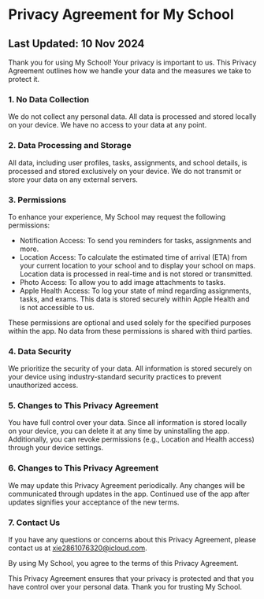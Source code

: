 # Privacy Agreement for My School

## Last Updated: 10 Nov 2024

Thank you for using My School! Your privacy is important to us. This Privacy Agreement outlines how we handle your data and the measures we take to protect it.

### 1. No Data Collection

We do not collect any personal data. All data is processed and stored locally on your device. We have no access to your data at any point.

### 2. Data Processing and Storage

All data, including user profiles, tasks, assignments, and school details, is processed and stored exclusively on your device. We do not transmit or store your data on any external servers.

### 3. Permissions

To enhance your experience, My School may request the following permissions:

- Notification Access: To send you reminders for tasks, assignments and more.
- Location Access: To calculate the estimated time of arrival (ETA) from your current location to your school and to display your school on maps. Location data is processed in real-time and is not stored or transmitted.
- Photo Access: To allow you to add image attachments to tasks.
- Apple Health Access: To log your state of mind regarding assignments, tasks, and exams. This data is stored securely within Apple Health and is not accessible to us.

These permissions are optional and used solely for the specified purposes within the app. No data from these permissions is shared with third parties.

### 4. Data Security

We prioritize the security of your data. All information is stored securely on your device using industry-standard security practices to prevent unauthorized access.

### 5. Changes to This Privacy Agreement

You have full control over your data. Since all information is stored locally on your device, you can delete it at any time by uninstalling the app. Additionally, you can revoke permissions (e.g., Location and Health access) through your device settings.

### 6. Changes to This Privacy Agreement

We may update this Privacy Agreement periodically. Any changes will be communicated through updates in the app. Continued use of the app after updates signifies your acceptance of the new terms.

### 7. Contact Us

If you have any questions or concerns about this Privacy Agreement, please contact us at xie2861076320@icloud.com.

By using My School, you agree to the terms of this Privacy Agreement.

This Privacy Agreement ensures that your privacy is protected and that you have control over your personal data. Thank you for trusting My School.
